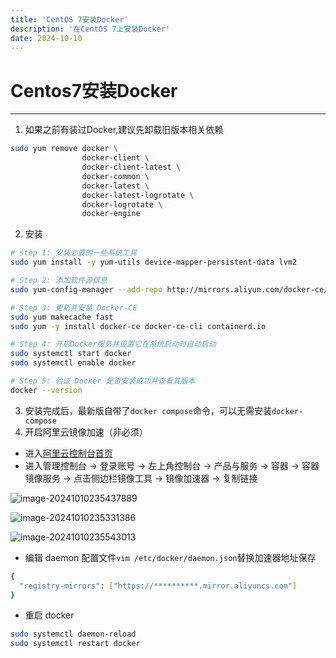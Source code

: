 ```yaml
---
title: 'CentOS 7安装Docker'
description: '在CentOS 7上安装Docker'
date: 2024-10-10
---
```


# Centos7安装Docker
---
1. 如果之前有装过Docker,建议先卸载旧版本相关依赖

```bash
sudo yum remove docker \
                docker-client \
                docker-client-latest \
                docker-common \
                docker-latest \
                docker-latest-logrotate \
                docker-logrotate \
                docker-engine
```

2. 安装

```bash
# step 1: 安装必要的一些系统工具
sudo yum install -y yum-utils device-mapper-persistent-data lvm2

# Step 2: 添加软件源信息
sudo yum-config-manager --add-repo http://mirrors.aliyun.com/docker-ce/linux/centos/docker-ce.repo

# Step 3: 更新并安装 Docker-CE
sudo yum makecache fast
sudo yum -y install docker-ce docker-ce-cli containerd.io

# Step 4: 开启Docker服务并设置它在系统启动时自动启动
sudo systemctl start docker
sudo systemctl enable docker

# Step 5: 验证 Docker 是否安装成功并查看其版本
docker --version
```

3. 安装完成后，最新版自带了`docker compose`命令，可以无需安装`docker-compose`
4. 开启阿里云镜像加速（非必须）

- 进入[阿里云控制台首页](https://aliyun.com/)
- 进入管理控制台 -> 登录账号 -> 左上角控制台 -> 产品与服务 -> 容器 -> 容器镜像服务 -> 点击侧边栏镜像工具 -> 镜像加速器 -> 复制链接

![image-20241010235437889](https://yhyblog-2023-2-8.oss-cn-hangzhou.aliyuncs.com/md/2024/202410102354031.png)

![image-20241010235331386](https://yhyblog-2023-2-8.oss-cn-hangzhou.aliyuncs.com/md/2024/202410102353167.png)

![image-20241010235543013](https://yhyblog-2023-2-8.oss-cn-hangzhou.aliyuncs.com/md/2024/202410102355323.png)

- 编辑 daemon 配置文件`vim /etc/docker/daemon.json`替换加速器地址保存

```bash
{
  "registry-mirrors": ["https://**********.mirror.aliyuncs.com"]
}
```

- 重启 docker

```bash
sudo systemctl daemon-reload
sudo systemctl restart docker
```
